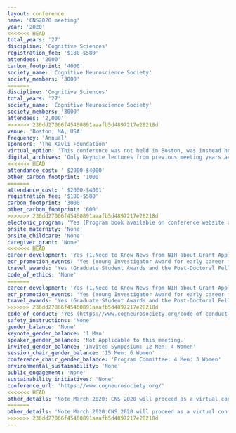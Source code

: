 ```yaml
---
layout: conference 
name: 'CNS2020 meeting'
year: '2020'
<<<<<<< HEAD
total_years: '27'
discipline: 'Cognitive Sciences'
registration_fee: '$180-$580'
attendees: '2000'
carbon_footprint: '4000'
society_name: 'Cognitive Neuroscience Society'
society_members: '3000'
=======
discipline: 'Cognitive Sciences'
total_years: '27'
society_name: 'Cognitive Neuroscience Society'
society_members: '3000'
attendees: '2,000'
>>>>>>> 236dd27066f45460891aaafb5d4897217e28218d
venue: 'Boston, MA, USA'
frequency: 'Annual'
sponsors: 'The Kavli Foundation'
virtual_option: 'This conference was not held in Boston, was instead held virtually due to COVID-19 pandemic.'
digital_archives: 'Only Keynote lectures from previous meeting years available.'
<<<<<<< HEAD
attendance_cost: ' $2000-$4000'
other_carbon_footprint: '1000'
=======
attendance_cost: ' $2000-$4001'
registration_fee: '$180-$580'
carbon_footprint: '3000'
other_carbon_footprint: '600'
>>>>>>> 236dd27066f45460891aaafb5d4897217e28218d
electonic_program: 'Yes (Program book available on conference website as .pdf file.)'
onsite_maternity: 'None'
onsite_childcare: 'None'
caregiver_grant: 'None'
<<<<<<< HEAD
career_development: 'Yes (1.Need to Know News from NIH about Grant Applications and Opportunities.  2.CNS Trainee Professional Development Panel)'
ecr_promotion_events: 'Yes (Young Investigator Award for early career faculty)'
travel_awards: 'Yes (Graduate Student Awards and the Post-Doctoral Fellow Awards to cover travel expenses)'
code_of_ethics: 'None'
=======
career_development: 'Yes (1.Need to Know News from NIH about Grant Applications and Opportunities.  2.CNS TRAINEE PROFESSIONAL DEVELOPMENT Panel)'
ecr_promotion_events: 'Yes (Young Investigator Award for early career faculty)'
travel_awards: 'Yes (Graduate Student Awards and the Post-Doctoral Fellow Awards to cover travel expenses)'
>>>>>>> 236dd27066f45460891aaafb5d4897217e28218d
code_of_conduct: 'Yes (https://www.cogneurosociety.org/code-of-conduct-2/)'
safety_instructions: 'None'
gender_balance: 'None'
keynote_gender_balance: '1 Man'
speaker_gender_balance: 'Not Applicable to this meeting.'
invited_gender_balance: 'Invited Symposium: 12 Men: 4 Women'
session_chair_gender_balance: '15 Men: 6 Women'
conference_chair_gender_balance: 'Program Committee: 4 Men: 3 Women'
environmental_sustainability: 'None'
public_engagement: 'None'
sustainability_initiatives: 'None'
conference_url: 'https://www.cogneurosociety.org/'
<<<<<<< HEAD
other_details: 'Note March 2020: CNS 2020 will proceed as a virtual conference later this spring, with the dates to be announced soon: It is not taking place on March 14-17, 2020. Virtual conference planning is progressing well, and more details are forthcoming. Deep thanks to the plenary and award speakers, symposia chairs, and speakers, as well as the CNS Trainee Association, who have overwhelmingly stepped up to provide their talks for the virtual meeting. We have contracted to use a single, professional virtual platform that presents the talks, symposia, and panels in a regular meeting style, including live chat and other options for interaction. Poster presenters will have high-quality customizable virtual poster booths where they can present their posters, including short optional video presentations and live chat. Exhibitors will have access to “exhibitor booths,” with options that include live chat and other methods for interaction.'
=======
other_details: 'Note March 2020:CNS 2020 will proceed as a virtual conference later this spring, with the dates to be announced soon: It is not taking place on March 14-17, 2020.  Virtual conference planning is progressing well, and more details are forthcoming. Deep thanks to the plenary and award speakers, symposia chairs, and speakers, as well as the CNS Trainee Association, who have overwhelmingly stepped up to provide their talks for the virtual meeting.  We have contracted to use a single, professional virtual platform that presents the talks, symposia, and panels in a regular meeting style, including live chat and other options for interaction. Poster presenters will have high-quality customizable virtual poster booths where they can present their posters, including short optional video presentations and live chat. Exhibitors will have access to “exhibitor booths,” with options that include live chat and other methods for interaction.'
>>>>>>> 236dd27066f45460891aaafb5d4897217e28218d
---
```

